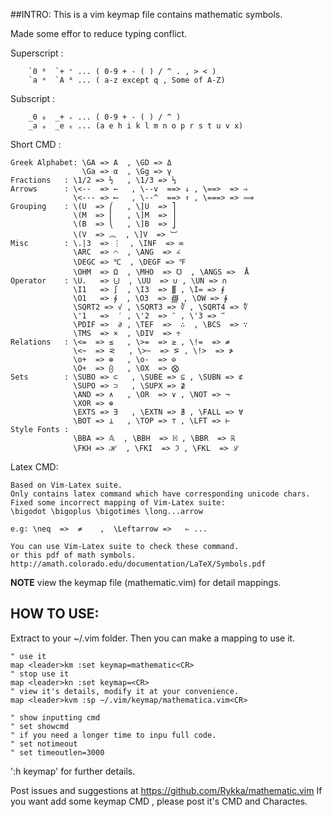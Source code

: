 ##INTRO:
This is a vim keymap file contains mathematic symbols.

Made some effor to reduce typing conflict.

Superscript :

        `0 ⁰  `+ ⁺ ... ( 0-9 + - ( ) / ^ . , > < )
        `a ᵃ  `A ᴬ ... ( a-z except q , Some of A-Z)

Subscript   :

        _0 ₀  _+ ₊ ... ( 0-9 + - ( ) / ^ )
        _a ₐ  _e ₑ ... (a e h i k l m n o p r s t u v x)


Short CMD  : 

    Greek Alphabet: \GA => Α  , \GD => Δ
                    \Ga => α  , \Gg => γ 
    Fractions   : \1/2 => ½   , \1/3 => ⅓
    Arrows      : \<--  => ←   , \--v  ==> ↓ , \==>  => ⇒   
                  \<--- => ⟵   , \--^  ==> ↑ , \===> => ⟹
    Grouping    : \(U  => ⎛   , \]U  => ⎤  
                  \(M  => ⎜   , \]M  => ⎥ 
                  \(B  => ⎝   , \]B  => ⎦ 
                  \(V  => ︵  , \]V  => ︺
    Misc        : \.|3  => ⋮  , \INF  => ∞
                  \ARC  => ⌒  , \ANG  => ∠
                  \DEGC => ℃  , \DEGF => ℉
                  \OHM  => Ω  , \MHO  => ℧  , \ANGS =>  Å
    Operator    : \U.   => ⨃  , \UU  => ∪ , \UN => ∩
                  \I1   => ∫  , \I3  => ∭ , \I= => ⨎
                  \O1   => ∮  , \O3  => ∰ , \OW => ∳
                  \SQRT2 => √ , \SQRT3 => ∛ , \SQRT4 => ∜
                  \'1   =>  ′ , \'2  => ″ , \'3 => ‴
                  \PDIF =>  ∂ , \TEF  =>  ∴  , \BCS  => ∵
                  \TMS  => ×  , \DIV  => ÷
    Relations   : \<=  => ≤   , \>=  => ≥ , \!=  => ≠
                  \<~  => ⪝   , \>~  => ⪞ , \!>  => ≯
                  \o+  => ⊕   , \o-  => ⊖
                  \O+  => ⨀   , \OX  => ⨂
    Sets        : \SUBO => ⊂   , \SUBE => ⊆ , \SUBN => ⊄
                  \SUPO => ⊃   , \SUPX => ⊉
                  \AND => ∧   , \OR  => ∨ , \NOT => ¬
                  \XOR => ⊕
                  \EXTS => ∃   , \EXTN => ∄ , \FALL => ∀
                  \BOT => ⊥   , \TOP => ⊤ , \LFT => ⊢
    Style Fonts : 
                  \BBA => 𝔸  , \BBH  => ℍ , \BBR  => ℝ
                  \FKH => ℋ  , \FKI  => ℑ , \FKL  => ℒ

Latex CMD:

    Based on Vim-Latex suite.
    Only contains latex command which have corresponding unicode chars.
    Fixed some incorrect mapping of Vim-Latex suite:
    \bigodot \bigoplus \bigotimes \long...arrow

    e.g: \neq  =>  ≠    ,  \Leftarrow =>   ⇐ ...

    You can use Vim-Latex suite to check these command.
    or this pdf of math symbols.
    http://amath.colorado.edu/documentation/LaTeX/Symbols.pdf 

**NOTE** view the keymap file (mathematic.vim) for detail mappings.

## HOW TO USE:

Extract to your ~/.vim folder.
Then you can make a mapping to use it.
   
    " use it
    map <leader>km :set keymap=mathematic<CR>
    " stop use it
    map <leader>kn :set keymap=<CR>
    " view it's details, modify it at your convenience.
    map <leader>kvm :sp ~/.vim/keymap/mathematica.vim<CR>
    
    " show inputting cmd
    " set showcmd
    " if you need a longer time to inpu full code.
    " set notimeout
    " set timeoutlen=3000

':h keymap' for further details.

Post issues and suggestions at https://github.com/Rykka/mathematic.vim
If you want add some keymap CMD , please post it's CMD and Charactes.
